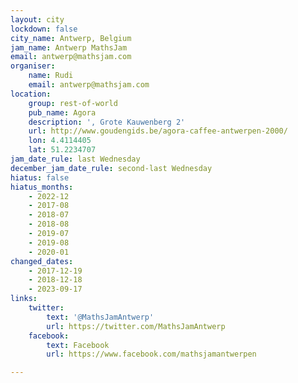 ```yaml
---
layout: city
lockdown: false
city_name: Antwerp, Belgium
jam_name: Antwerp MathsJam
email: antwerp@mathsjam.com
organiser:
    name: Rudi
    email: antwerp@mathsjam.com
location:
    group: rest-of-world
    pub_name: Agora
    description: ', Grote Kauwenberg 2'
    url: http://www.goudengids.be/agora-caffee-antwerpen-2000/
    lon: 4.4114405
    lat: 51.2234707
jam_date_rule: last Wednesday
december_jam_date_rule: second-last Wednesday
hiatus: false
hiatus_months:
    - 2022-12
    - 2017-08
    - 2018-07
    - 2018-08
    - 2019-07
    - 2019-08
    - 2020-01
changed_dates:
    - 2017-12-19
    - 2018-12-18
    - 2023-09-17
links:
    twitter:
        text: '@MathsJamAntwerp'
        url: https://twitter.com/MathsJamAntwerp
    facebook:
        text: Facebook
        url: https://www.facebook.com/mathsjamantwerpen

---
```


